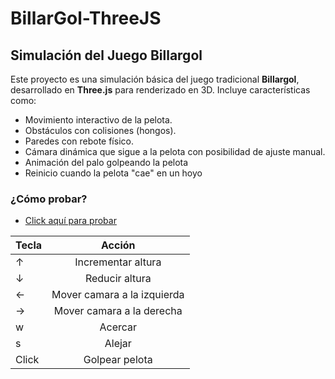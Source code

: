 # BillarGol-ThreeJS
## Simulación del Juego Billargol

Este proyecto es una simulación básica del juego tradicional **Billargol**, desarrollado en **Three.js** para renderizado en 3D. Incluye características como:
- Movimiento interactivo de la pelota.
- Obstáculos con colisiones (hongos).
- Paredes con rebote físico.
- Cámara dinámica que sigue a la pelota con posibilidad de ajuste manual.
- Animación del palo golpeando la pelota
- Reinicio cuando la pelota "cae" en un hoyo

### ¿Cómo probar?

- [Click aquí para probar](https://rawcdn.githack.com/gonzayb/BillarGol-ThreeJS/main/TPBillargol.html)

| Tecla        | Acción                |
| ------------- |:-------------:|
| ↑      | Incrementar altura |
| ↓      | Reducir altura |
| ←      | Mover camara a la izquierda |
| →      | Mover camara a la derecha |
| w      | Acercar |
| s      | Alejar |
| Click      | Golpear pelota |
